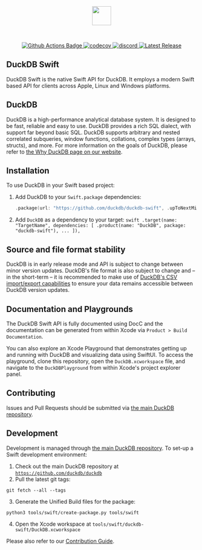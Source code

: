 <div align="center">
  <img src="https://duckdb.org/images/DuckDB_Logo_dl.png" height="50">
</div>
<p>&nbsp;</p>

<p align="center">
  <a href="https://github.com/duckdb/duckdb/actions">
    <img src="https://github.com/duckdb/duckdb/actions/workflows/Main.yml/badge.svg?branch=main" alt="Github Actions Badge">
  </a>
  <a href="https://app.codecov.io/gh/duckdb/duckdb">
    <img src="https://codecov.io/gh/duckdb/duckdb/branch/main/graph/badge.svg?token=FaxjcfFghN" alt="codecov"/>
  </a>
  <a href="https://discord.gg/tcvwpjfnZx">
    <img src="https://shields.io/discord/909674491309850675" alt="discord" />
  </a>
  <a href="https://github.com/duckdb/duckdb/releases/">
    <img src="https://img.shields.io/github/v/release/duckdb/duckdb?color=brightgreen&display_name=tag&logo=duckdb&logoColor=white" alt="Latest Release">
  </a>
</p>

## DuckDB Swift
DuckDB Swift is the native Swift API for DuckDB. It employs a modern Swift 
based API for clients across Apple, Linux and Windows platforms.

## DuckDB
DuckDB is a high-performance analytical database system. It is designed to be fast, reliable and easy to use. DuckDB provides a rich SQL dialect, with support far beyond basic SQL. DuckDB supports arbitrary and nested correlated subqueries, window functions, collations, complex types (arrays, structs), and more. For more information on the goals of DuckDB, please refer to [the Why DuckDB page on our website](https://duckdb.org/why_duckdb).

## Installation
To use DuckDB in your Swift based project:
  1. Add DuckDB to your `Swift.package` dependencies:
     ```swift
     .package(url: "https://github.com/duckdb/duckdb-swift", .upToNextMinor(from: .init(0, x, 0))),
     ```
  2. Add `DuckDB` as a dependency to your target:
    ```swift
    .target(name: "TargetName", dependencies: [
      .product(name: "DuckDB", package: "duckdb-swift"),
      ...
    ]),
    ```
    
## Source and file format stability
DuckDB is in early release mode and API is subject to change between minor version updates. DuckDB's file format is also subject to change and – in the short-term – it is recommended to make use of [DuckDB's CSV import/export capabilities](https://duckdb.org/docs/csv_import.html) to ensure your data remains accessible between DuckDB version updates.

## Documentation and Playgrounds
The DuckDB Swift API is fully documented using DocC and the documentation can be generated from within Xcode via `Product > Build Documentation`.

You can also explore an Xcode Playground that demonstrates getting up and running with DuckDB and visualizing data using SwiftUI. To access the playground, clone this repository, open the `DuckDB.xcworkspace` file, and navigate to the `DuckDBPlayground` from within Xcode's project explorer panel.

## Contributing
Issues and Pull Requests should be submitted via [the main DuckDB repository](https://github.com/duckdb/duckdb).

## Development 
Development is managed through [the main DuckDB repository](https://github.com/duckdb/duckdb). To set-up a Swift development environment:

  1. Check out the main DuckDB repository at [`https://github.com/duckdb/duckdb`](https://github.com/duckdb/duckdb)
  2. Pull the latest git tags:
  ```shell
  git fetch --all --tags
  ```
  3. Generate the Unified Build files for the package:
  ```shell
  python3 tools/swift/create-package.py tools/swift
  ```
  4. Open the Xcode workspace at `tools/swift/duckdb-swift/DuckDB.xcworkspace`

Please also refer to our [Contribution Guide](https://github.com/duckdb/duckdb/CONTRIBUTING.md).
